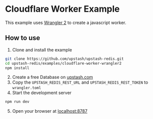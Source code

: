 # Cloudflare Worker Example

This example uses
[Wrangler 2](https://developers.cloudflare.com/workers/wrangler/) to create a
javascript worker.

## How to use

1. Clone and install the example

```bash
git clone https://github.com/upstash/upstash-redis.git
cd upstash-redis/examples/cloudflare-worker-wrangler2
npm install
```

2. Create a free Database on [upstash.com](https://console.upstash.com/redis)
3. Copy the `UPSTASH_REDIS_REST_URL` and `UPSTASH_REDIS_REST_TOKEN` to
   `wrangler.toml`
4. Start the development server

```bash
npm run dev
```

5. Open your browser at [localhost:8787](http://localhost:8787)
